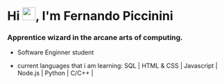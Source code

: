 <h1 align="left">Hi <img src="https://raw.githubusercontent.com/kaueMarques/kaueMarques/master/hi.gif" height="30px">, I'm Fernando Piccinini</h1>
<h3 align="left">Apprentice wizard in the arcane arts of computing.</h3>

- Software Enginner student

- current languages that i am learning: SQL | HTML & CSS | Javascript | Node.js | Python | C/C++ | 



